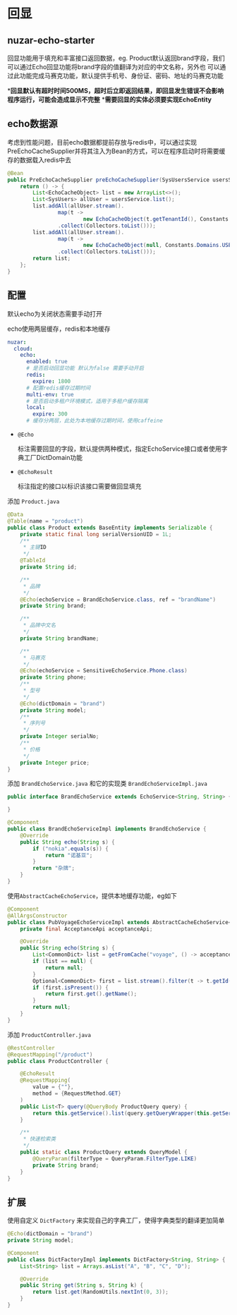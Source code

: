# 回显

## nuzar-echo-starter

回显功能用于填充和丰富接口返回数据，eg. Product默认返回brand字段，我们可以通过Echo回显功能将brand字段的值翻译为对应的中文名称，另外也
可以通过此功能完成马赛克功能，默认提供手机号、身份证、密码、地址的马赛克功能

***回显默认有超时时间500MS，超时后立即返回结果，即回显发生错误不会影响程序运行，可能会造成显示不完整**
***需要回显的实体必须要实现EchoEntity**

## echo数据源

考虑到性能问题，目前echo数据都提前存放与redis中，可以通过实现PreEchoCacheSupplier并将其注入为Bean的方式，可以在程序启动时将需要缓存的数据载入redis中去

```java
@Bean
public PreEchoCacheSupplier preEchoCacheSupplier(SysUsersService usersService) {
    return () -> {
        List<EchoCacheObject> list = new ArrayList<>();
        List<SysUsers> allUser = usersService.list();
        list.addAll(allUser.stream().
                map(t ->
                        new EchoCacheObject(t.getTenantId(), Constants.Domains.USER, t.getId(), t.getName()))
                .collect(Collectors.toList()));
        list.addAll(allUser.stream().
                map(t ->
                        new EchoCacheObject(null, Constants.Domains.USER, t.getId(), t.getName()))
                .collect(Collectors.toList()));
        return list;
    };
}
```

## 配置

默认echo为关闭状态需要手动打开

echo使用两层缓存，redis和本地缓存

```yml
nuzar:
  cloud:
    echo:
      enabled: true
      # 是否启动回显功能 默认为false 需要手动开启
      redis:
        expire: 1800
      # 配置redis缓存过期时间
      multi-env: true
      # 是否启动多租户环境模式，适用于多租户缓存隔离
      local:
        expire: 300
      # 缓存分两层，此处为本地缓存过期时间，使用caffeine
```

* `@Echo`

  标注需要回显的字段，默认提供两种模式，指定EchoService接口或者使用字典工厂DictDomain功能

* `@EchoResult`
  
  标注指定的接口以标识该接口需要做回显填充

添加 `Product.java`

```java
@Data
@Table(name = "product")
public class Product extends BaseEntity implements Serializable {
    private static final long serialVersionUID = 1L;
    /**
     * 主键ID
     */
    @TableId
    private String id;

    /**
     * 品牌
     */
    @Echo(echoService = BrandEchoService.class, ref = "brandName")
    private String brand;

    /**
     * 品牌中文名
     */
    private String brandName;

    /**
     * 马赛克
     */
    @Echo(echoService = SensitiveEchoService.Phone.class)
    private String phone;
    /**
     * 型号
     */
    @Echo(dictDomain = "brand")
    private String model;
    /**
     * 序列号
     */
    private Integer serialNo;
    /**
     * 价格
     */
    private Integer price;
}
```

添加 `BrandEchoService.java` 和它的实现类 `BrandEchoServiceImpl.java`

```java BrandEchoService
public interface BrandEchoService extends EchoService<String, String> {

}
```

```java BrandEchoServiceImpl
@Component
public class BrandEchoServiceImpl implements BrandEchoService {
    @Override
    public String echo(String s) {
        if ("nokia".equals(s)) {
            return "诺基亚";
        }
        return "杂牌";
    }
}
```

使用`AbstractCacheEchoService`，提供本地缓存功能，eg如下

```java AbstractCacheEchoService
@Component
@AllArgsConstructor
public class PubVoyageEchoServiceImpl extends AbstractCacheEchoService<String, String> implements PubVoyageEchoService {
    private final AcceptanceApi acceptanceApi;

    @Override
    public String echo(String s) {
        List<CommonDict> list = getFromCache("voyage", () -> acceptanceApi.queryAllPort());
        if (list == null) {
            return null;
        }
        Optional<CommonDict> first = list.stream().filter(t -> t.getId().equals(s)).findFirst();
        if (first.isPresent()) {
            return first.get().getName();
        }
        return null;
    }
}
```

添加 `ProductController.java`

```java
@RestController
@RequestMapping("/product")
public class ProductController {

    @EchoResult
    @RequestMapping(
        value = {""},
        method = {RequestMethod.GET}
    )
    public List<T> query(@QueryBody ProductQuery query) {
        return this.getService().list(query.getQueryWrapper(this.getService().getEntityClass()));
    }

    /**
     * 快速检索类
     */
    public static class ProductQuery extends QueryModel {
        @QueryParam(filterType = QueryParam.FilterType.LIKE)
        private String brand;
    }
}
```

## 扩展

使用自定义 `DictFactory` 来实现自己的字典工厂，使得字典类型的翻译更加简单

```java
@Echo(dictDomain = "brand")
private String model;
```

```java
@Component
public class DictFactoryImpl implements DictFactory<String, String> {
    List<String> list = Arrays.asList("A", "B", "C", "D");

    @Override
    public String get(String s, String k) {
        return list.get(RandomUtils.nextInt(0, 3));
    }
}
```

